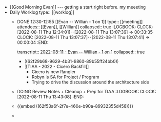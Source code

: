 - [[Good Morning Evan]] --- getting a start right before. my meeeting
- Daily Worklog
  type:: [[worklog]]
	- DONE 12:30-12:55 [[Evan -- Willian - 1 on 1]]
	  type:: [[meeting]]
	  attendees:: [[Evan]], [[Willian]]
	  collapsed:: true
	  :LOGBOOK:
	  CLOCK: [2022-08-11 Thu 12:34:01]--[2022-08-11 Thu 13:07:36] =>  00:33:35
	  CLOCK: [2022-08-11 Thu 13:07:37]--[2022-08-11 Thu 13:07:41] =>  00:00:04
	  :END:
	  
	  transcript:: [2022-08-11 - Evan -- Willian - 1 on 1](https://otter.ai/u/xVNSGWg06AFzvAJCs_3pWL8Ejt0?f=home)
	  collapsed:: true
		- ((62f29b68-9629-4b31-9860-89b55ff24bb0))
		- [[TIAA - 2022 - Cicero Backfill]]
			- Cicero is new Rangler
			- Robyn is SA for Project / Program
			- Trying to drive the discussion around the architecture side
	- DOING Review Notes + Cleanup + Prep for TIAA
	  :LOGBOOK:
	  CLOCK: [2022-08-11 Thu 13:43:08]
	  :END:
	- {{embed ((62f53a6f-2f7e-460e-b90a-89932355d458))}}
	-